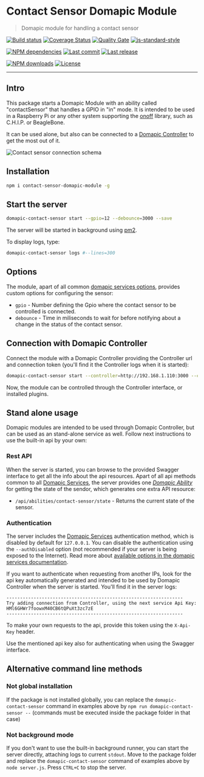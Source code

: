 # Contact Sensor Domapic Module

> Domapic module for handling a contact sensor

[![Build status][travisci-image]][travisci-url] [![Coverage Status][coveralls-image]][coveralls-url] [![Quality Gate][quality-gate-image]][quality-gate-url] [![js-standard-style][standard-image]][standard-url]

[![NPM dependencies][npm-dependencies-image]][npm-dependencies-url] [![Last commit][last-commit-image]][last-commit-url] [![Last release][release-image]][release-url]

[![NPM downloads][npm-downloads-image]][npm-downloads-url] [![License][license-image]][license-url]

---

## Intro

This package starts a Domapic Module with an ability called "contactSensor" that handles a GPIO in "in" mode. It is intended to be used in a Raspberry Pi or any other system supporting the [onoff][onoff-url] library, such as C.H.I.P. or BeagleBone.

It can be used alone, but also can be connected to a [Domapic Controller][domapic-controller-url] to get the most out of it.

![Contact sensor connection schema][contact-sensor-schema-image]

## Installation

```bash
npm i contact-sensor-domapic-module -g
```

## Start the server

```bash
domapic-contact-sensor start --gpio=12 --debounce=3000 --save
```

The server will be started in background using [pm2][pm2-url].

To display logs, type:

```bash
domapic-contact-sensor logs #--lines=300
```

## Options

The module, apart of all common [domapic services options][domapic-service-options-url], provides custom options for configuring the sensor:

* `gpio` - Number defining the Gpio where the contact sensor to be controlled is connected.
* `debounce` - Time in miliseconds to wait for before notifying about a change in the status of the contact sensor.

## Connection with Domapic Controller

Connect the module with a Domapic Controller providing the Controller url and connection token (you'll find it the Controller logs when it is started):

```bash
domapic-contact-sensor start --controller=http://192.168.1.110:3000 --controllerApiKey=fo--controller-api-key
```

Now, the module can be controlled through the Controller interface, or installed plugins.

## Stand alone usage

Domapic modules are intended to be used through Domapic Controller, but can be used as an stand-alone service as well. Follow next instructions to use the built-in api by your own:

### Rest API

When the server is started, you can browse to the provided Swagger interface to get all the info about the api resources.  Apart of all api methods common to all [Domapic Services][domapic-service-url], the server provides one [_Domapic Ability_][domapic-service-abilities-url] for getting the state of the sendor, which generates one extra API resource:

* `/api/abilities/contact-sensor/state` - Returns the current state of the sensor.

### Authentication

The server includes the [Domapic Services][domapic-service-url] authentication method, which is disabled by default for `127.0.0.1`.
You can disable the authentication using the `--authDisabled` option (not recommended if your server is being exposed to the Internet). Read more about [available options in the domapic services documentation][domapic-service-options-url].

If you want to authenticate when requesting from another IPs, look for the api key automatically generated and intended to be used by Domapic Controller when the server is started. You'll find it in the server logs:

```
-----------------------------------------------------------------
Try adding connection from Controller, using the next service Api Key: HMl6GHWr7foowxM40CB6tQPuXt3zc7zE
-----------------------------------------------------------------
```

To make your own requests to the api, provide this token using the `X-Api-Key` header.

Use the mentioned api key also for authenticating when using the Swagger interface.

## Alternative command line methods

### Not global installation

If the package is not installed globally, you can replace the `domapic-contact-sensor` command in examples above by `npm run domapic-contact-sensor --` (commands must be executed inside the package folder in that case)

### Not background mode

If you don't want to use the built-in background runner, you can start the server directly, attaching logs to current `stdout`. Move to the package folder and replace the `domapic-contact-sensor` command of examples above by `node server.js`. Press `CTRL+C` to stop the server.


[coveralls-image]: https://coveralls.io/repos/github/javierbrea/contact-sensor-domapic-module/badge.svg?branch=master
[coveralls-url]: https://coveralls.io/github/javierbrea/contact-sensor-domapic-module
[travisci-image]: https://travis-ci.com/javierbrea/contact-sensor-domapic-module.svg?branch=master
[travisci-url]: https://travis-ci.com/javierbrea/contact-sensor-domapic-module
[last-commit-image]: https://img.shields.io/github/last-commit/javierbrea/contact-sensor-domapic-module.svg
[last-commit-url]: https://github.com/javierbrea/contact-sensor-domapic-module/commits
[license-image]: https://img.shields.io/npm/l/contact-sensor-domapic-module.svg
[license-url]: https://github.com/javierbrea/contact-sensor-domapic-module/blob/master/LICENSE
[npm-downloads-image]: https://img.shields.io/npm/dm/contact-sensor-domapic-module.svg
[npm-downloads-url]: https://www.npmjs.com/package/contact-sensor-domapic-module
[npm-dependencies-image]: https://img.shields.io/david/javierbrea/contact-sensor-domapic-module.svg
[npm-dependencies-url]: https://david-dm.org/javierbrea/contact-sensor-domapic-module
[quality-gate-image]: https://sonarcloud.io/api/project_badges/measure?project=contact-sensor-domapic-module&metric=alert_status
[quality-gate-url]: https://sonarcloud.io/dashboard?id=contact-sensor-domapic-module
[release-image]: https://img.shields.io/github/release-date/javierbrea/contact-sensor-domapic-module.svg
[release-url]: https://github.com/javierbrea/contact-sensor-domapic-module/releases
[standard-image]: https://img.shields.io/badge/code%20style-standard-brightgreen.svg
[standard-url]: http://standardjs.com/

[onoff-url]: https://www.npmjs.com/package/onoff
[domapic-controller-url]: https://www.npmjs.com/package/domapic-controller
[domapic-service-options-url]: https://github.com/domapic/domapic-service#options
[domapic-service-abilities-url]: https://github.com/domapic/domapic-service#abilities
[domapic-service-url]: https://github.com/domapic/domapic-service
[pm2-url]: http://pm2.keymetrics.io/

[contact-sensor-schema-image]: http://domapic.com/assets/contact-sensor/fritz_schema.png

